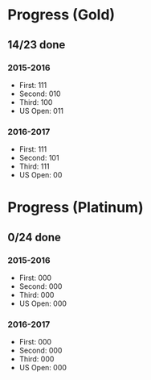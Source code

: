 # Progress (Gold)
## 14/23 done
### 2015-2016
* First: 111
* Second: 010
* Third: 100
* US Open: 011

### 2016-2017
* First: 111
* Second: 101
* Third: 111
* US Open: 00

# Progress (Platinum)
## 0/24 done
### 2015-2016
* First: 000
* Second: 000
* Third: 000
* US Open: 000

### 2016-2017
* First: 000
* Second: 000
* Third: 000
* US Open: 000
